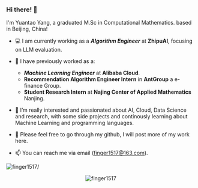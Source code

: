 ### Hi there! 👋


I'm Yuantao Yang, a graduated M.Sc in Computational Mathematics. based in Beijing, China!

- 💻 I am currently working as a ***Algorithm Engineer*** at **ZhipuAI**, focusing on LLM evaluation.
- 🔭 I have previously worked as a:
   - ***Machine Learning Engineer*** at **Alibaba Cloud**. 
   - **Recommendation Algorithm Engineer Intern** in **AntGroup** a e-finance Group.
   - **Student Research Intern** at **Najing Center of Applied Mathematics** Nanjing.

- 🤔 I’m really interested and passionated about AI, Cloud, Data Science and research, with some side projects and continously learning about Machine Learning and programming languages.
- 💬 Please feel free to go through my github, I will post more of my work here.
- 📫 You can reach me via email (finger1517@163.com).

<p align="left"> <img src=https://komarev.com/ghpvc/?username=finger1517 alt=finger1517/> </p>

<p align="center"> <img src=https://github-readme-stats.vercel.app/api?username=finger1517&show_icons=true alt=finger1517 /> </p>
